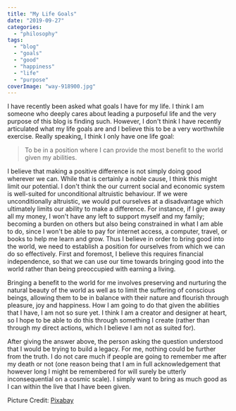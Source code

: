 ```yaml
---
title: "My Life Goals"
date: "2019-09-27"
categories: 
  - "philosophy"
tags: 
  - "blog"
  - "goals"
  - "good"
  - "happiness"
  - "life"
  - "purpose"
coverImage: "way-918900.jpg"
---
```


I have recently been asked what goals I have for my life. I think I am someone who deeply cares about leading a purposeful life and the very purpose of this blog is finding such. However, I don't think I have recently articulated what my life goals are and I believe this to be a very worthwhile exercise. Really speaking, I think I only have one life goal:

> To be in a position where I can provide the most benefit to the world given my abilities.

I believe that making a positive difference is not simply doing good wherever we can. While that is certainly a noble cause, I think this might limit our potential. I don't think the our current social and economic system is well-suited for unconditional altruistic behaviour. If we were unconditionally altruistic, we would put ourselves at a disadvantage which ultimately limits our ability to make a difference. For instance, if I give away all my money, I won't have any left to support myself and my family; becoming a burden on others but also being constrained in what I am able to do, since I won't be able to pay for internet access, a computer, travel, or books to help me learn and grow. Thus I believe in order to bring good into the world, we need to establish a position for ourselves from which we can do so effectively. First and foremost, I believe this requires financial independence, so that we can use our time towards bringing good into the world rather than being preoccupied with earning a living.

Bringing a benefit to the world for me involves preserving and nurturing the natural beauty of the world as well as to limit the suffering of conscious beings, allowing them to be in balance with their nature and flourish through pleasure, joy and happiness. How I am going to do that given the abilities that I have, I am not so sure yet. I think I am a creator and designer at heart, so I hope to be able to do this through something I create (rather than through my direct actions, which I believe I am not as suited for).

After giving the answer above, the person asking the question understood that I would be trying to build a legacy. For me, nothing could be further from the truth. I do not care much if people are going to remember me after my death or not (one reason being that I am in full acknowledgement that however long I might be remembered for will surely be utterly inconsequential on a cosmic scale). I simply want to bring as much good as I can within the live that I have been given.

Picture Credit: [Pixabay](https://pixabay.com/photos/way-path-outdoor-landscape-nature-918900/)
